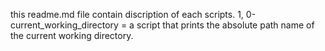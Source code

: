 this readme.md file contain discription of each scripts.
1, 0-current_working_directory =  a script that prints the absolute path name of the current working directory.
